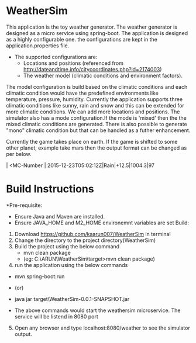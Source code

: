 # WeatherSim

This application is the toy weather generator. 
The  weather generator is designed as a micro service using spring-boot. The application is designed as a highly configurable one. the configurations are kept in the application.properties file. 
- The supported configurations are:
  - Locations and positions (referenced from http://dateandtime.info/citycoordinates.php?id=2174003)
  - The weather model (climatic conditions and environment factors).

The model configuration is build based on the climatic conditions and each climatic condition would have the predefined environments like temperature, pressure, humidity. Currently the application supports three climatic conditions like sunny, rain and snow and this can be extended for more climatic conditions. We can add more locations and positions. 
The simulator also has a mode configuration.If the mode is 'mixed' then the the mixed climatic conditions are generated. There is also possible to generate "mono" climatic condition but that can be handled as a futher enhancement.

Currently the game takes place on earth. If the game is shifted to some other planet, example take mars then the output format can be changed as per below. 

<MC-NAME> | <MC-Number | 2015-12-23T05:02:12Z|Rain|+12.5|1004.3|97

# Build Instructions
*Pre-requisite:
 - Ensure Java and Maven are installed. 
 - Ensure JAVA_HOME and M2_HOME environemnt variables are set
Build:
1. Download https://github.com/kaarun007/WeatherSim in terminal
2. Change the directory to the project directory(WeatherSim)
3. Build the project using the below command
   - mvn clean package
   - (eg: C:\ARUN\WeatherSim\target>mvn clean package)
4. run the application using the below commands
  - mvn spring-boot:run
  -    (or)
  - java jar target\WeatherSim-0.0.1-SNAPSHOT.jar
   
  - The above commands would start the weathersim microservice. The service will be listend in 8080 port
5. Open any browser and type localhost:8080/weather to see the simulator output.   
    
  
